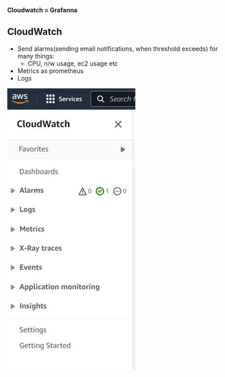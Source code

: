 **Cloudwatch = Grafanna**


## CloudWatch
- Send alarms(sending email notifications, when threshold exceeds) for many things:
  - CPU, n/w usage, ec2 usage etc
- Metrics as prometheus
- Logs

<img src=cloudwatch.JPG size=400 />
